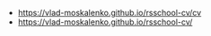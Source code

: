 - https://vlad-moskalenko.github.io/rsschool-cv/cv
- https://vlad-moskalenko.github.io/rsschool-cv/
